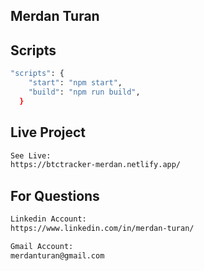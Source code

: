 ## Merdan Turan

## Scripts
```bash
"scripts": {
    "start": "npm start",
    "build": "npm run build",
  }
```
## Live Project
```bash
See Live:
https://btctracker-merdan.netlify.app/
```
## For Questions
```bash
Linkedin Account:
https://www.linkedin.com/in/merdan-turan/
```
```bash
Gmail Account:
merdanturan@gmail.com
```